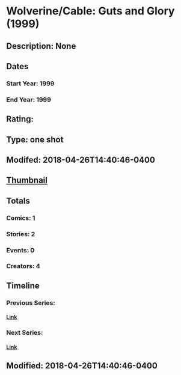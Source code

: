 # Wolverine/Cable: Guts and Glory (1999)
## Description: None
## Dates
### Start Year: 1999
### End Year: 1999
## Rating: 
## Type: one shot
## Modifed: 2018-04-26T14:40:46-0400
## [Thumbnail](http://i.annihil.us/u/prod/marvel/i/mg/8/c0/5a85aa57400ae.jpg)
## Totals
### Comics: 1
### Stories: 2
### Events: 0
### Creators: 4
## Timeline
### Previous Series: 
#### [Link]()
### Next Series: 
#### [Link]()
## Modified: 2018-04-26T14:40:46-0400